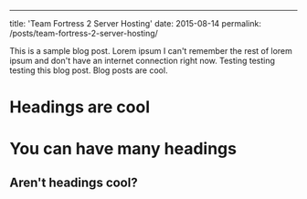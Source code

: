 ---
title: 'Team Fortress 2 Server Hosting'
date: 2015-08-14
permalink: /posts/team-fortress-2-server-hosting/

This is a sample blog post. Lorem ipsum I can't remember the rest of lorem ipsum and don't have an internet connection right now. Testing testing testing this blog post. Blog posts are cool.

Headings are cool
======

You can have many headings
======

Aren't headings cool?
------
